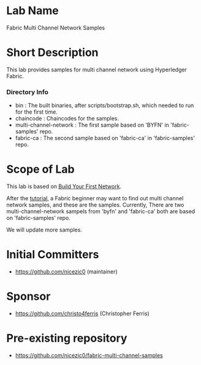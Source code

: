 # Lab Name
Fabric Multi Channel Network Samples

# Short Description
This lab provides samples for multi channel network using Hyperledger Fabric.

### Directory Info
* bin : The built binaries, after scripts/bootstrap.sh, which needed to run for the first time.
* chaincode : Chaincodes for the samples.
* multi-channel-network : The first sample based on 'BYFN' in 'fabric-samples' repo.
* fabric-ca : The second sample based on 'fabric-ca' in 'fabric-samples' repo.

# Scope of Lab
This lab is based on [Build Your First Network](https://github.com/hyperledger/fabric-samples).

After the [tutorial](https://hyperledger-fabric.readthedocs.io/en/latest/build_network.html), a Fabric beginner may want to find out multi channel network samples, and these are the samples.
Currently, There are two multi-channel-network sampels from 'byfn' and 'fabric-ca' both are based on 'fabric-samples' repo.

We will update more samples.

# Initial Committers
- https://github.com/nicezic0 (maintainer)

# Sponsor
- https://github.com/christo4ferris (Christopher Ferris)

# Pre-existing repository
- https://github.com/nicezic0/fabric-multi-channel-samples
